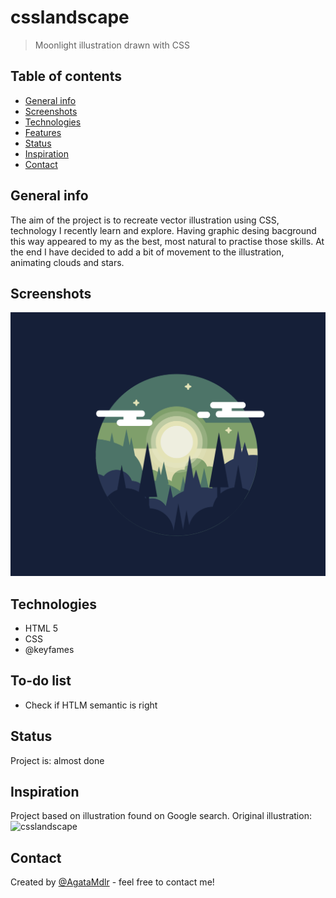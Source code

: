 # csslandscape
> Moonlight illustration drawn with CSS

## Table of contents
* [General info](#general-info)
* [Screenshots](#screenshots)
* [Technologies](#technologies)
* [Features](#features)
* [Status](#status)
* [Inspiration](#inspiration)
* [Contact](#contact)

## General info
The aim of the project is to recreate vector illustration using CSS, technology I recently learn and explore. 
Having graphic desing bacground this way appeared to my as the best, most natural to practise those skills. At the end I have decided to add a bit of movement to the illustration, animating clouds and stars.

## Screenshots
![csslandscape](./moonlight.png)

## Technologies
* HTML 5
* CSS
* @keyfames

## To-do list
* Check if HTLM semantic is right

## Status
Project is: almost done

## Inspiration
Project based on illustration found on Google search.
Original illustration:
![csslandscape](./illustration_practise.png)

## Contact
Created by [@AgataMdlr](https://www.agatamadler.com/) - feel free to contact me!
